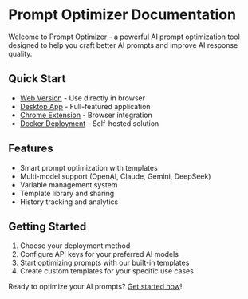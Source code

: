 # Prompt Optimizer Documentation

Welcome to Prompt Optimizer - a powerful AI prompt optimization tool designed to help you craft better AI prompts and improve AI response quality.

## Quick Start

- [Web Version](user/quick-start.md) - Use directly in browser
- [Desktop App](deployment/desktop.md) - Full-featured application
- [Chrome Extension](deployment/extension.md) - Browser integration
- [Docker Deployment](deployment/docker-basic.md) - Self-hosted solution

## Features

- Smart prompt optimization with templates
- Multi-model support (OpenAI, Claude, Gemini, DeepSeek)
- Variable management system
- Template library and sharing
- History tracking and analytics

## Getting Started

1. Choose your deployment method
2. Configure API keys for your preferred AI models
3. Start optimizing prompts with our built-in templates
4. Create custom templates for your specific use cases

Ready to optimize your AI prompts? [Get started now](user/quick-start.md)!
